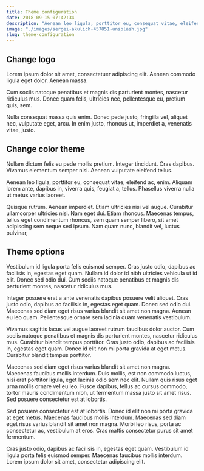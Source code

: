 ```yaml
---
title: Theme configuration 
date: 2018-09-15 07:42:34
description: "Aenean leo ligula, porttitor eu, consequat vitae, eleifend ac, enim. Aliquam lorem ante, dapibus in, viverra quis, feugiat a, tellus. Phasellus viverra nulla ut metus varius laoreet."
image: "./images/sergei-akulich-457851-unsplash.jpg"
slug: theme-configuration
---
```


## Change logo

Lorem ipsum dolor sit amet, consectetuer adipiscing elit. Aenean commodo ligula eget dolor. Aenean massa.

Cum sociis natoque penatibus et magnis dis parturient montes, nascetur ridiculus mus. Donec quam felis, ultricies nec, pellentesque eu, pretium quis, sem.

Nulla consequat massa quis enim. Donec pede justo, fringilla vel, aliquet nec, vulputate eget, arcu. In enim justo, rhoncus ut, imperdiet a, venenatis vitae, justo.

## Change color theme

Nullam dictum felis eu pede mollis pretium. Integer tincidunt. Cras dapibus. Vivamus elementum semper nisi. Aenean vulputate eleifend tellus.

Aenean leo ligula, porttitor eu, consequat vitae, eleifend ac, enim. Aliquam lorem ante, dapibus in, viverra quis, feugiat a, tellus. Phasellus viverra nulla ut metus varius laoreet.

Quisque rutrum. Aenean imperdiet. Etiam ultricies nisi vel augue. Curabitur ullamcorper ultricies nisi. Nam eget dui. Etiam rhoncus. Maecenas tempus, tellus eget condimentum rhoncus, sem quam semper libero, sit amet adipiscing sem neque sed ipsum. Nam quam nunc, blandit vel, luctus pulvinar,

## Theme options

Vestibulum id ligula porta felis euismod semper. Cras justo odio, dapibus ac facilisis in, egestas eget quam. Nullam id dolor id nibh ultricies vehicula ut id elit. Donec sed odio dui. Cum sociis natoque penatibus et magnis dis parturient montes, nascetur ridiculus mus.

Integer posuere erat a ante venenatis dapibus posuere velit aliquet. Cras justo odio, dapibus ac facilisis in, egestas eget quam. Donec sed odio dui. Maecenas sed diam eget risus varius blandit sit amet non magna. Aenean eu leo quam. Pellentesque ornare sem lacinia quam venenatis vestibulum.

Vivamus sagittis lacus vel augue laoreet rutrum faucibus dolor auctor. Cum sociis natoque penatibus et magnis dis parturient montes, nascetur ridiculus mus. Curabitur blandit tempus porttitor. Cras justo odio, dapibus ac facilisis in, egestas eget quam. Donec id elit non mi porta gravida at eget metus. Curabitur blandit tempus porttitor.

Maecenas sed diam eget risus varius blandit sit amet non magna. Maecenas faucibus mollis interdum. Duis mollis, est non commodo luctus, nisi erat porttitor ligula, eget lacinia odio sem nec elit. Nullam quis risus eget urna mollis ornare vel eu leo. Fusce dapibus, tellus ac cursus commodo, tortor mauris condimentum nibh, ut fermentum massa justo sit amet risus. Sed posuere consectetur est at lobortis.

Sed posuere consectetur est at lobortis. Donec id elit non mi porta gravida at eget metus. Maecenas faucibus mollis interdum. Maecenas sed diam eget risus varius blandit sit amet non magna. Morbi leo risus, porta ac consectetur ac, vestibulum at eros. Cras mattis consectetur purus sit amet fermentum.

Cras justo odio, dapibus ac facilisis in, egestas eget quam. Vestibulum id ligula porta felis euismod semper. Maecenas faucibus mollis interdum. Lorem ipsum dolor sit amet, consectetur adipiscing elit.